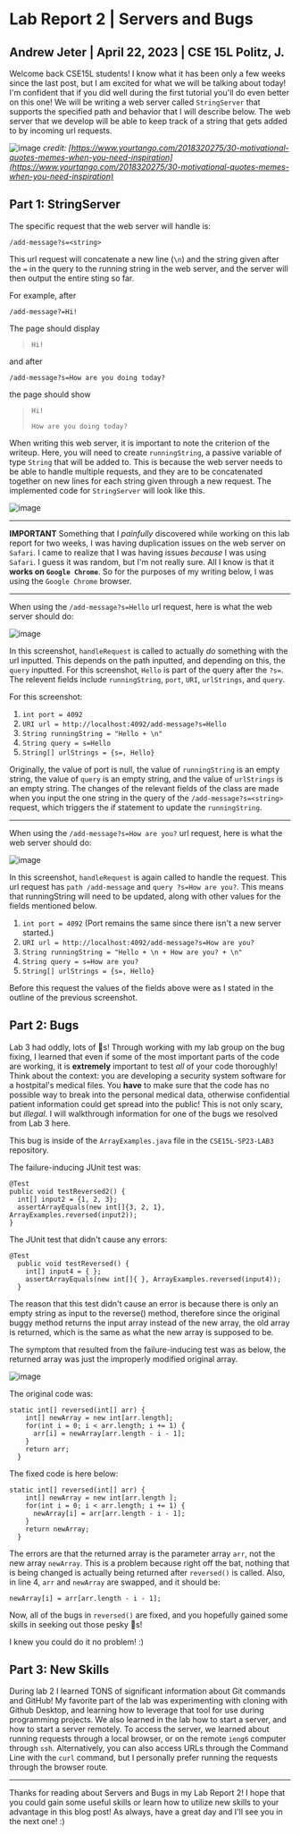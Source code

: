 # Lab Report 2 | Servers and Bugs
## Andrew Jeter | April 22, 2023 | CSE 15L Politz, J.

Welcome back CSE15L students! I know what it has been only a few weeks since the last post, but I am excited for what we will be talking about today! I'm confident that if you did well during the first tutorial you'll do even better on this one! We will be writing a web server called `StringServer` that supports the specified path and behavior that I will describe below. The web server that we develop will be able to keep track of a string that gets added to by incoming url requests.

![image](https://github.com/acjeter/cse15l-lab-reports/assets/119645659/4a20ab05-64b8-47ea-82f2-af4048c1233a)
*credit: [https://www.yourtango.com/2018320275/30-motivational-quotes-memes-when-you-need-inspiration](https://www.yourtango.com/2018320275/30-motivational-quotes-memes-when-you-need-inspiration)*

## Part 1: StringServer

The specific request that the web server will handle is:

`/add-message?s=<string>`

This url request will concatenate a new line (`\n`) and the string given after the `=` in the query to the running string in the web server, and the server will then output the entire sting so far.

For example, after

`/add-message?=Hi!`

The page should display

> `Hi!`

and after

`/add-message?s=How are you doing today?`

the page should show

> `Hi!`
> 
> `How are you doing today?`

When writing this web server, it is important to note the criterion of the writeup. Here, you will need to create `runningString`, a passive variable of type `String` that will be added to. This is because the web server needs to be able to handle multiple requests, and they are to be concatenated together on new lines for each string given through a new request. The implemented code for `StringServer` will look like this.

![image](StringServer-Code.png)

***

**IMPORTANT**
Something that I *painfully* discovered while working on this lab report for two weeks, I was having duplication issues on the web server on `Safari`. I came to realize that I was having issues _because_ I was using `Safari`. I guess it was random, but I'm not really sure. All I know is that it **works on `Google Chrome`**. So for the purposes of my writing below, I was using the `Google Chrome` browser.

***

When using the `/add-message?s=Hello` url request, here is what the web server should do:

![image](StrServ2.png)

In this screenshot, `handleRequest` is called to actually *do* something with the url inputted. This depends on the path inputted, and depending on this, the `query` inputted. For this screenshot, `Hello` is part of the query after the `?s=`. The relevent fields include `runningString`, `port`, `URI`, `urlStrings`, and `query`. 

For this screenshot:

1. `int port = 4092`
2. `URI url = http://localhost:4092/add-message?s=Hello`
3. `String runningString = "Hello + \n"`
4. `String query = s=Hello`
5. `String[] urlStrings = {s=, Hello}`


Originally, the value of port is null, the value of `runningString` is an empty string, the value of `query` is an empty string, and the value of `urlStrings` is an empty string. The changes of the relevant fields of the class are made when you input the one string in the query of the `/add-message?s=<string>` request, which triggers the if statement to update the `runningString`.

***

When using the `/add-message?s=How are you?` url request, here is what the web server should do:

![image](StrServ3.png)

In this screenshot, `handleRequest` is again called to handle the request. This url request has `path /add-message` and `query ?s=How are you?`. This means that runningString will need to be updated, along with other values for the fields mentioned below.

1. `int port = 4092` (Port remains the same since there isn't a new server started.)
2. `URI url = http://localhost:4092/add-message?s=How are you?`
3. `String runningString = "Hello + \n + How are you? + \n"`
4. `String query = s=How are you?`
5. `String[] urlStrings = {s=, Hello}`


Before this request the values of the fields above were as I stated in the outline of the previous screenshot.

## Part 2: Bugs

Lab 3 had oddly, lots of 🐛s! Through working with my lab group on the bug fixing, I learned that even if some of the most important parts of the code are working, it is **extremely** important to test _all_ of your code thoroughly! Think about the context: you are developing a security system software for a hostpital's medical files. You **have** to make sure that the code has no possible way to break into the personal medical data, otherwise confidential patient information could get spread into the public! This is not only scary, but _illegal_. I will walkthrough information for one of the bugs we resolved from Lab 3 here. 

This bug is inside of the `ArrayExamples.java` file in the `CSE15L-SP23-LAB3` repository.

The failure-inducing JUnit test was:
```
@Test
public void testReversed2() {
  int[] input2 = {1, 2, 3};
  assertArrayEquals(new int[]{3, 2, 1}, ArrayExamples.reversed(input2));
}
```

The JUnit test that didn't cause any errors:
```
@Test
  public void testReversed() {
    int[] input4 = { };
    assertArrayEquals(new int[]{ }, ArrayExamples.reversed(input4));
  }
```
The reason that this test didn't cause an error is because there is only an empty string as input to the reverse() method, therefore since the original buggy method returns the input array instead of the new array, the old array is returned, which is the same as what the new array is supposed to be.

The symptom that resulted from the failure-inducing test was as below, the returned array was just the improperly modified original array.

![image](https://github.com/acjeter/cse15l-lab-reports/assets/119645659/5e3acb95-6f9e-49e1-820e-654f268dbc78)

The original code was:
```
static int[] reversed(int[] arr) {
    int[] newArray = new int[arr.length];
    for(int i = 0; i < arr.length; i += 1) {
      arr[i] = newArray[arr.length - i - 1];
    }
    return arr;
  }
```

The fixed code is here below:
```
static int[] reversed(int[] arr) {
    int[] newArray = new int[arr.length ];
    for(int i = 0; i < arr.length; i += 1) {
      newArray[i] = arr[arr.length - i - 1];
    }
    return newArray;
  }
```
The errors are that the returned array is the parameter array `arr`, not the new array `newArray`. This is a problem because right off the bat, nothing that is being changed is actually being returned after `reversed()` is called. Also, in line 4, `arr` and `newArray` are swapped, and it should be:
```
newArray[i] = arr[arr.length - i - 1];
```
Now, all of the bugs in `reversed()` are fixed, and you hopefully gained some skills in seeking out those pesky 🐞s!

I knew you could do it no problem! :)

## Part 3: New Skills

During lab 2 I learned TONS of significant information about Git commands and GitHub! My favorite part of the lab was experimenting with cloning with Github Desktop, and learning how to leverage that tool for use during programming projects. We also learned in the lab how to start a server, and how to start a server remotely. To access the server, we learned about running requests through a local browser, or on the remote `ieng6` computer through `ssh`. Alternatively, you can also access URLs through the Command Line with the `curl` command, but I personally prefer running the requests through the browser route.

***

Thanks for reading about Servers and Bugs in my Lab Report 2! I hope that you could gain some useful skills or learn how to utilize new skills to your advantage in this blog post! As always, have a great day and I'll see you in the next one! :)


